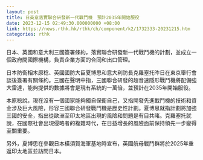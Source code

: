 ```yaml
---
layout: post
title: 日英意落實聯合研發新一代戰鬥機　預計2035年開始服役
date: 2023-12-15 02:49:30.000000000 +08:00
link: https://news.rthk.hk/rthk/ch/component/k2/1732333-20231215.htm
categories: rthk
---
```


日本、英國和意大利三國簽署條約，落實聯合研發新一代戰鬥機的計劃，並成立一個政府間國際機構，負責企業方面的合同和出口管理。

日本防衛相木原稔、英國國防大臣夏博思和意大利防長克羅塞托昨日在東京舉行會談後簽署有關條約。三國在聲明中指，三國聯合研發的超音速隱形戰鬥機將配備強大雷達，能夠提供的數據將會是現有系統的一萬倍，並預計在2035年開始服役。

本原稔說，現在沒有一個國家能夠獨自保衛自己，又指開發先進戰鬥機的技術和資金涉及巨大風險，形容三國聯合研發戰鬥機是歷史性計劃。夏博思就指計劃將加強三國的安全，指出從歐洲至印太地區出現的風險和問題是有目共睹。克羅塞托就說，在國際社會出現侵略者的複雜時代，在日益增長的風險面前保持領先一步變得至關重要。

另外，夏博思在參觀日本橫須賀海軍基地時宣布，英國航母戰鬥群將於2025年重返印太地區並訪問日本。
